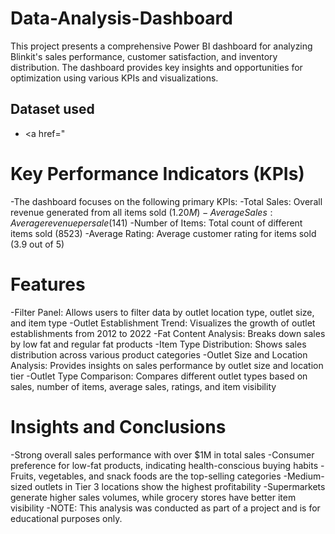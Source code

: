 # Data-Analysis-Dashboard
This project presents a comprehensive Power BI dashboard for analyzing Blinkit's sales performance, customer satisfaction, and inventory distribution. The dashboard provides key insights and opportunities for optimization using various KPIs and visualizations.

## Dataset used
- <a href="
# Key Performance Indicators (KPIs)
-The dashboard focuses on the following primary KPIs:
-Total Sales: Overall revenue generated from all items sold ($1.20M)
-Average Sales: Average revenue per sale ($141)
-Number of Items: Total count of different items sold (8523)
-Average Rating: Average customer rating for items sold (3.9 out of 5)
# Features
-Filter Panel: Allows users to filter data by outlet location type, outlet size, and item type
-Outlet Establishment Trend: Visualizes the growth of outlet establishments from 2012 to 2022
-Fat Content Analysis: Breaks down sales by low fat and regular fat products
-Item Type Distribution: Shows sales distribution across various product categories
-Outlet Size and Location Analysis: Provides insights on sales performance by outlet size and location tier
-Outlet Type Comparison: Compares different outlet types based on sales, number of items, average sales, ratings, and item visibility
# Insights and Conclusions
-Strong overall sales performance with over $1M in total sales
-Consumer preference for low-fat products, indicating health-conscious buying habits
-Fruits, vegetables, and snack foods are the top-selling categories
-Medium-sized outlets in Tier 3 locations show the highest profitability
-Supermarkets generate higher sales volumes, while grocery stores have better item visibility
-NOTE: This analysis was conducted as part of a project and is for educational purposes only.
